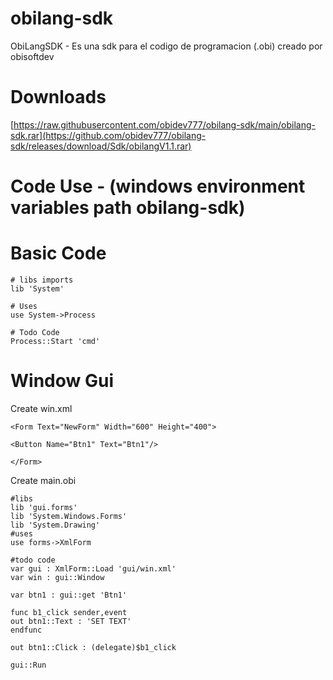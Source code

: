 # obilang-sdk
ObiLangSDK - Es una sdk para el codigo de programacion (.obi) creado por obisoftdev

# Downloads
[https://raw.githubusercontent.com/obidev777/obilang-sdk/main/obilang-sdk.rar](https://github.com/obidev777/obilang-sdk/releases/download/Sdk/obilangV1.1.rar)

# Code Use - (windows environment variables path obilang-sdk)

# Basic Code
```
# libs imports
lib 'System'

# Uses
use System->Process

# Todo Code
Process::Start 'cmd'
```

# Window Gui
Create win.xml
```
<Form Text="NewForm" Width="600" Height="400">

<Button Name="Btn1" Text="Btn1"/>

</Form>
```
Create main.obi
```
#libs
lib 'gui.forms'
lib 'System.Windows.Forms'
lib 'System.Drawing'
#uses
use forms->XmlForm

#todo code
var gui : XmlForm::Load 'gui/win.xml'
var win : gui::Window

var btn1 : gui::get 'Btn1'

func b1_click sender,event
out btn1::Text : 'SET TEXT'
endfunc

out btn1::Click : (delegate)$b1_click

gui::Run
```
